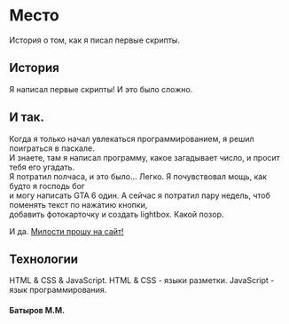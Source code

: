 # Место  
История о том, как я писал первые скрипты.

## История
Я написал первые скрипты! И это было сложно.

## И так.
Когда я только начал увлекаться программированием, я решил поиграться в паскале.  
И знаете, там я написал программу, какое загадывает число, и просит тебя его угадать.  
Я потратил полчаса, и это было... Легко. Я почувствовал мощь, как будто я господь бог  
и могу написать GTA 6 один. А сейчас я потратил пару недель, чтоб поменять текст по нажатию кнопки,  
добавить фотокарточку и создать lightbox. 
Какой позор.

И да.
[Милости прошу на сайт!](https://batyrovmm.github.io/mesto/.)

## Технологии
HTML & CSS & JavaScript.
HTML & CSS - языки разметки.
JavaScript - язык программирования.

#### Батыров М.М.